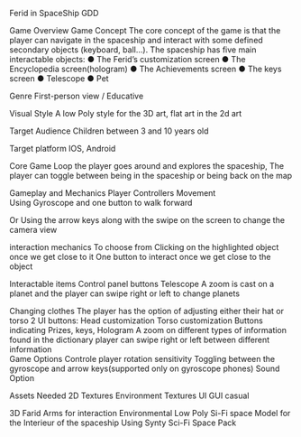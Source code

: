 Ferid in SpaceShip GDD


Game Overview
Game Concept
The core concept of the game is that the player can navigate in the spaceship and
interact with some defined secondary objects (keyboard, ball...). The spaceship has
five main interactable objects:
● The Ferid’s customization screen
● The Encyclopedia screen(hologram)
● The Achievements screen
● The keys screen
● Telescope
● Pet

Genre
First-person view / Educative

Visual Style
A low Poly style for the 3D art, flat art in the 2d art

Target Audience 
Children between 3 and 10 years old

Target platform
IOS, Android


Core Game Loop
the player goes around  and explores the spaceship,
The player can toggle between being in the spaceship or being back on the map 





Gameplay and Mechanics
Player Controllers
Movement			
Using  Gyroscope and one button to walk forward



Or Using the arrow keys along with the swipe on the screen to
change the camera view




interaction mechanics
To choose from
Clicking on the highlighted object once we get close to it
One button to interact once we get close to the object


Interactable items
Control panel buttons
Telescope
A zoom is cast on a planet and the player can swipe right or left to change planets

Changing clothes
The player has the option of adjusting either their hat or torso 
2 UI buttons:
Head customization
Torso customization 
Buttons indicating Prizes, keys,
Hologram
A zoom on different types of information found in the dictionary player can swipe right or left between different information  
Game Options
Controle player rotation sensitivity
Toggling between the gyroscope and arrow keys(supported only on gyroscope phones)
Sound Option



Assets Needed
2D
Textures
Environment Textures
UI
GUI casual

3D
Farid
Arms for interaction
Environmental 
Low Poly Si-Fi space 
Model for the Interieur of the spaceship
Using Synty Sci-Fi Space Pack

